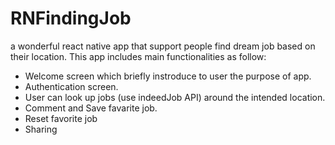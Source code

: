 # RNFindingJob
a wonderful react native app that support people find dream job based on their location. 
This app includes main functionalities as follow:
- Welcome screen which briefly instroduce to user the purpose of app.
- Authentication screen.
- User can look up jobs (use indeedJob API) around the intended location.
- Comment and Save favarite job.
- Reset favorite job
- Sharing
